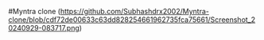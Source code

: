 #Myntra clone (https://github.com/Subhashdrx2002/Myntra-clone/blob/cdf72de00633c63dd828254661962735fca75661/Screenshot_20240929-083717.png)
